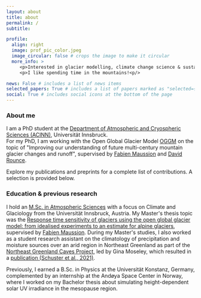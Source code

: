 ```yaml
---
layout: about
title: about
permalink: /
subtitle: 

profile:
  align: right
  image: prof_pic_color.jpeg
  image_circular: false # crops the image to make it circular
  more_info: >
     <p>Interested in glacier modelling, climate change science & sustainability<p/>
     <p>I like spending time in the mountains!<p/>

news: False # includes a list of news items
selected_papers: True # includes a list of papers marked as "selected={true}"
social: True # includes social icons at the bottom of the page
---
```

### About me

I am a PhD student at the [Department of Atmospheric and Cryospheric Sciences (ACINN)](https://www.uibk.ac.at/en/acinn/), Universität Innsbruck.  
For my PhD, I am working with the Open Global Glacier Model [OGGM](https://oggm.org/) on the topic of "Improving our understanding of future multi-century mountain glacier changes and runoff", supervised by [Fabien Maussion](https://fabienmaussion.info/) and [David Rounce](https://www.cmu.edu/cee/cryotartans/people/david-rounce.html). 

Explore my publications and preprints for a complete list of contributions. A selection is provided below.

### Education & previous research
I hold an [M.Sc. in Atmospheric Sciences](https://www.uibk.ac.at/en/programmes/ma-atmospheric-sciences) with a focus on Climate and Glaciology from the Universität Innsbruck, Austria. My Master's thesis topic was the [Response time sensitivity of glaciers using the open global glacier model: from idealised experiments to an estimate for alpine glaciers](https://resolver.obvsg.at/urn:nbn:at:at-ubi:1-59629), supervised by [Fabien Maussion](https://fabienmaussion.info/). During my Master's studies, I also worked as a student research assistant on the climatology of precipitation and moisture sources over an arid region in Northeast Greenland as part of the [Northeast Greenland Caves Project](https://northeastgreenlandcavesproject.com/), led by Gina Moseley, which resulted in a [publication (Schuster et al., 2021)](https://doi.org/10.5194/wcd-2-1-2021).  

Previously, I earned a B.Sc. in Physics at the Universität Konstanz, Germany, complemented by an internship at the Andøya Space Center in Norway, where I worked on my Bachelor thesis about simulating height-dependent solar UV irradiance in the mesopause region.

